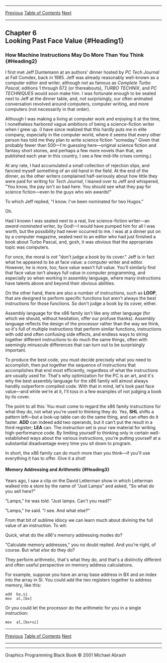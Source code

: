  ------------------------ --------------------------------- --------------------
  [Previous](05-05.html)   [Table of Contents](index.html)   [Next](06-02.html)
  ------------------------ --------------------------------- --------------------

Chapter 6\
 Looking Past Face Value {#Heading1}
------------------------

### How Machine Instructions May Do More Than You Think {#Heading2}

I first met Jeff Duntemann at an authors' dinner hosted by *PC Tech
Journal* at Fall Comdex, back in 1985. Jeff was already reasonably
well-known as a computer editor and writer, although not as famous as
*Complete Turbo Pascal*, editions 1 through 672 (or thereabouts), *TURBO
TECHNIX*, and *PC TECHNIQUES* would soon make him. I was fortunate
enough to be seated next to Jeff at the dinner table, and, not
surprisingly, our often animated conversation revolved around computers,
computer writing, and more computers (not necessarily in that order).

Although I was making a living at computer work and enjoying it at the
time, I nonetheless harbored vague ambitions of being a science-fiction
writer when I grew up. (I have since realized that this hardly puts me
in elite company, especially in the computer world, where it seems that
every other person has told me they plan to write science fiction
"someday." Given that probably fewer than 500—I'm guessing here—original
science fiction and fantasy short stories, and perhaps a few more novels
than that, are published each year in this country, I see a few mid-life
crises coming.)

At any rate, I had accumulated a small collection of rejection slips,
and fancied myself something of an old hand in the field. At the end of
the dinner, as the other writers complained half-seriously about how
little they were paid for writing for *Tech Journal*, I leaned over to
Jeff and whispered, "You know, the pay isn't so bad here. You should see
what they pay for science fiction—even to the guys who win awards!"

To which Jeff replied, "I know. I've been nominated for two Hugos."

Oh.

Had I known I was seated next to a real, live science-fiction writer—an
*award-nominated* writer, by God!—I would have pumped him for all I was
worth, but the possibility had never occurred to me. I was at a dinner
put on by a computer magazine, seated next to an editor who had just
finished a book about Turbo Pascal, and, gosh, it was *obvious* that the
appropriate topic was computers.

For once, the moral is *not* "don't judge a book by its cover." Jeff is
in fact what he appeared to be at face value: a computer writer and
editor. However, he is more, too; face value wasn't full value. You'll
similarly find that face value isn't always full value in computer
programming, and especially so when working in assembly language, where
many instructions have talents above and beyond their obvious abilities.

On the other hand, there are also a number of instructions, such as
**LOOP**, that are designed to perform specific functions but aren't
always the best instructions for those functions. So don't judge a book
by its cover, either.

Assembly language for the x86 family isn't like any other language (for
which we should, without hesitation, offer our profuse thanks). Assembly
language reflects the design of the processor rather than the way we
think, so it's full of multiple instructions that perform similar
functions, instructions with odd and often confusing side effects, and
endless ways to string together different instructions to do much the
same things, often with seemingly minuscule differences that can turn
out to be surprisingly important.

To produce the best code, you must decide precisely what you need to
accomplish, then put together the sequence of instructions that
accomplishes that end most efficiently, regardless of what the
instructions are usually used for. That's why optimization for the PC is
an art, and it's why the best assembly language for the x86 family will
almost always handily outperform compiled code. With that in mind, let's
look past face value—and while we're at it, I'll toss in a few examples
of not judging a book by its cover.

The point to all this: You must come to regard the x86 family
instructions for what they do, not what you're used to thinking they do.
Yes, **SHL** shifts a pattern left—but a look-up table can do the same
thing, and can often do it faster. **ADD** can indeed add two operands,
but it can't put the result in a third register; **LEA** can. The
instruction set is your raw material for writing high-performance code.
By limiting yourself to thinking only in certain well-established ways
about the various instructions, you're putting yourself at a substantial
disadvantage every time you sit down to program.

In short, the x86 family can do much more than you think—if you'll use
everything it has to offer. Give it a shot!

#### Memory Addressing and Arithmetic {#Heading3}

Years ago, I saw a clip on the David Letterman show in which Letterman
walked into a store by the name of "Just Lamps" and asked, "So what do
you sell here?"

"Lamps," he was told. "Just lamps. Can't you read?"

"Lamps," he said. "I see. And what else?"

From that bit of sublime idiocy we can learn much about divining the
full value of an instruction. To wit:

Quick, what do the x86's memory addressing modes do?

"Calculate memory addresses," you no doubt replied. And you're right, of
course. But what *else* do they do?

They perform arithmetic, that's what they do, and that's a distinctly
different and often useful perspective on memory address calculations.

For example, suppose you have an array base address in BX and an index
into the array in SI. You could add the two registers together to
address memory, like this:

    add  bx,si
    mov  al,[bx]

Or you could let the processor do the arithmetic for you in a single
instruction:

    mov  al,[bx+si]

  ------------------------ --------------------------------- --------------------
  [Previous](05-05.html)   [Table of Contents](index.html)   [Next](06-02.html)
  ------------------------ --------------------------------- --------------------

* * * * *

Graphics Programming Black Book © 2001 Michael Abrash
